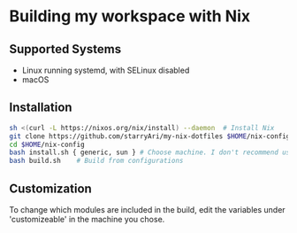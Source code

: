 # Building my workspace with Nix

## Supported Systems
- Linux running systemd, with SELinux disabled
- macOS

## Installation
``` sh
sh <(curl -L https://nixos.org/nix/install) --daemon  # Install Nix  
git clone https://github.com/starryAri/my-nix-dotfiles $HOME/nix-config  # Clone this  
cd $HOME/nix-config
bash install.sh { generic, sun } # Choose machine. I don't recommend using sun.
bash build.sh    # Build from configurations
```

## Customization
To change which modules are included in the build, edit the variables under 'customizeable'
in the machine you chose.

